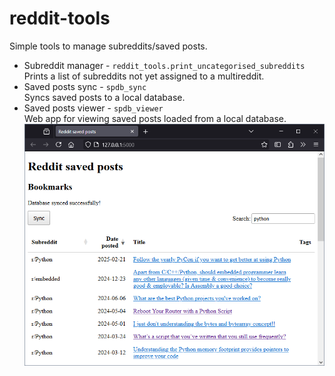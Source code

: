 # reddit-tools
Simple tools to manage subreddits/saved posts.

- Subreddit manager - `reddit_tools.print_uncategorised_subreddits`  
    Prints a list of subreddits not yet assigned to a multireddit.
- Saved posts sync - `spdb_sync`  
    Syncs saved posts to a local database.
- Saved posts viewer - `spdb_viewer`   
    Web app for viewing saved posts loaded from a local database.  
    ![](https://github.com/salehahr/reddit-tools/blob/main/static/spdb_viewer.png)
